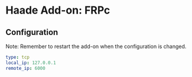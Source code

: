 # Haade Add-on: FRPc

## Configuration

Note: Remember to restart the add-on when the configuration is changed.


```yaml
type: tcp
local_ip: 127.0.0.1
remote_ip: 6000
```
